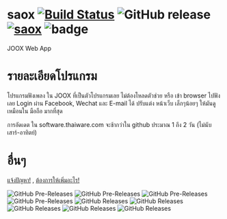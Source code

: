 # saox [![Build Status](https://travis-ci.org/boyphongsakorn/saox.svg?branch=master)](https://travis-ci.org/boyphongsakorn/saox) ![GitHub release](https://img.shields.io/github/release-pre/boyphongsakorn/saox.svg?label=Latest%20Pre%20Version) [![saox](https://snapcraft.io/saox/badge.svg)](https://snapcraft.io/saox) ![badge](https://img.shields.io/github/downloads-pre/boyphongsakorn/saox/latest/total.svg?label=Download%20Pre-release%20total)
JOOX Web App

# รายละเอียดโปรแกรม
โปรแกรมฟังเพลง ใน JOOX ที่เป็นตัวโปรแกรมเลย ไม่ต้องโหลดตัวช่วย หรือ เข้า browser ไปฟังเลย
Login ผ่าน Facebook, Wechat และ E-mail ได้ 
ปรับแต่ง หน้าเว็บ เล็กๆน้อยๆ ให้มันดูเหมือนใน มือถือ มากที่สุด

การอัดเดต ใน software.thaiware.com จะช้ากว่าใน github ประมาณ 1 ถึง 2 วัน (ไม่นับเสาร์-อาทิตย์)

# อื่นๆ
[แจ้งปัญหา!](https://github.com/boyphongsakorn/saox/issues) , [ต้องการให้เพิ่มอะไร!](https://github.com/boyphongsakorn/saox/pulls)

![GitHub Pre-Releases](https://img.shields.io/github/downloads-pre/boyphongsakorn/saox/1.5.3/total.svg?label=Download%201.5.3) ![GitHub Pre-Releases](https://img.shields.io/github/downloads-pre/boyphongsakorn/saox/1.5.2/total.svg?label=Download%201.5.2) ![GitHub Pre-Releases](https://img.shields.io/github/downloads-pre/boyphongsakorn/saox/1.5.1/total.svg?label=Download%201.5.1) ![GitHub Pre-Releases](https://img.shields.io/github/downloads-pre/boyphongsakorn/saox/1.5/total.svg?label=Download%201.5) ![GitHub Releases](https://img.shields.io/github/downloads/boyphongsakorn/saox/1.4/total.svg?label=Download%201.4) ![GitHub Releases](https://img.shields.io/github/downloads/boyphongsakorn/saox/1.3/total.svg?label=Download%201.3) ![GitHub Releases](https://img.shields.io/github/downloads/boyphongsakorn/saox/1.2/total.svg?label=Download%201.2) ![GitHub Releases](https://img.shields.io/github/downloads/boyphongsakorn/saox/1.1/total.svg?label=Download%201.1) ![GitHub Releases](https://img.shields.io/github/downloads/boyphongsakorn/saox/1.0/total.svg?label=Download%201.0) 
